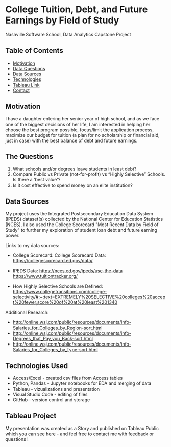 # College Tuition, Debt, and Future Earnings by Field of Study
Nashville Software School, Data Analytics Capstone Project

## Table of Contents
* [Motivation](#motivation)
* [Data Questions](#the-questions)
* [Data Sources](#data-sources)
* [Technologies](#technologies-used)
* [Tableau Link](#tableau-link)
* [Contact](#contact)
## Motivation
I have a daughter entering her senior year of high school, and as we face one of the biggest decisions of her life, I am interested in helping her choose the best program possible, focus/limit the application process, maximize our budget for tuition (a plan for no scholarship or financial aid, just in case) with the best balance of debt and future earnings.
## The Questions
1.	What schools and/or degrees leave students in least debt? 
2.	Compare Public vs Private (not-for-profit) vs “Highly Selective” Schools. Is there a 'best value'?
3.	Is it cost effective to spend money on an elite institution?
## Data Sources
My project uses the Integrated Postsecondary Education Data System (IPEDS) dataset(s) collected by the National Center for Education Statistics (NCES). I also used the College Scorecard "Most Recent Data by Field of Study" to further my exploration of student loan debt and future earning power. 

Links to my data sources:

* College Scorecard: College Scorecard Data:
https://collegescorecard.ed.gov/data/

* IPEDS Data:
https://nces.ed.gov/ipeds/use-the-data
https://www.tuitiontracker.org/

* How Highly Selective Schools are Defined:
https://www.collegetransitions.com/college-selectivity/#:~:text=EXTREMELY%20SELECTIVE%20colleges%20accept%20fewer,score%20of%20at%20least%201340

Additional Research:
* http://online.wsj.com/public/resources/documents/info-Salaries_for_Colleges_by_Region-sort.html
* http://online.wsj.com/public/resources/documents/info-Degrees_that_Pay_you_Back-sort.html
* http://online.wsj.com/public/resources/documents/info-Salaries_for_Colleges_by_Type-sort.html


## Technologies Used
* Access/Excel - created csv files from Access tables
* Python, Pandas - Jupyter notebooks for EDA and merging of data
* Tableau - vizualizations and presentation
* Visual Studio Code - editing of files
* GitHub - version control and storage

## Tableau Project
My presentation was created as a Story and published on Tableau Public which you can see 
[here](https://public.tableau.com/profile/catherine.schmalzer#!/) - and feel free to contact me with feedback or questions !